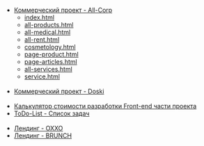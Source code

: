 <body>
    <ul> <!--Список-->
        <li><a href="https://denis-snitko.github.io/all-corp/" target="_blank">Коммерческий проект - All-Corp</a>
			<ul>
				<li><a href="https://denis-snitko.github.io/all-corp/index.html">index.html</a></li>
				<li><a href="https://denis-snitko.github.io/all-corp/all-products.html">all-products.html</a></li>
				<li><a href="https://denis-snitko.github.io/all-corp/all-medical.html">all-medical.html</a></li>
				<li><a href="https://denis-snitko.github.io/all-corp/all-rent.html">all-rent.html</a></li>
				<li><a href="https://denis-snitko.github.io/all-corp/cosmetology.html">cosmetology.html</a></li>
				<li><a href="https://denis-snitko.github.io/all-corp/page-product.html">page-product.html</a></li>
				<li><a href="https://denis-snitko.github.io/all-corp/page-articles.html">page-articles.html</a></li>
				<li><a href="https://denis-snitko.github.io/all-corp/all-services.html">all-services.html</a></li>
        		<li><a href="https://denis-snitko.github.io/all-corp/service.html">service.html</a></li>
			</ul> 
		</li>
		<br>
        <li><a href="https://denis-snitko.github.io/pr-doski/" target="_blank">Коммерческий проект - Doski</a></li>
	 <br>
	 <li><a href="https://denis-snitko.github.io/calculator/" target="_blank">Калькулятор стоимости разработки Front-end части проекта</a></li>
	 <li><a href="https://denis-snitko.github.io/todo-list/" target="_blank">ToDo-List - Список задач</a></li>
	<br>
	<li><a href="https://denis-snitko.github.io/pr-oxxo/" target="_blank">Лендинг - OXXO</a></li>
        <li><a href="https://denis-snitko.github.io/pr-brunch/" target="_blank">Лендинг - BRUNCH</a></li>
    </ul>
</body>
